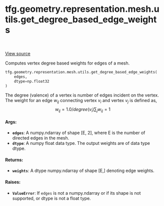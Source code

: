 <div itemscope itemtype="http://developers.google.com/ReferenceObject">
<meta itemprop="name" content="tfg.geometry.representation.mesh.utils.get_degree_based_edge_weights" />
<meta itemprop="path" content="Stable" />
</div>

# tfg.geometry.representation.mesh.utils.get_degree_based_edge_weights

<table class="tfo-notebook-buttons tfo-api" align="left">
</table>

<a target="_blank" href="https://github.com/tensorflow/graphics/blob/master/tensorflow_graphics/geometry/representation/mesh/utils.py">View
source</a>

Computes vertex degree based weights for edges of a mesh.

``` python
tfg.geometry.representation.mesh.utils.get_degree_based_edge_weights(
    edges,
    dtype=np.float32
)
```



<!-- Placeholder for "Used in" -->

The degree (valence) of a vertex is number of edges incident on the vertex.
The weight for an edge $w_{ij}$ connecting vertex $v_i$ and vertex $v_j$
is defined as,
$$
w_{ij} = 1.0 / degree(v_i)
\sum_{j} w_{ij} = 1
$$

#### Args:

* <b>`edges`</b>: A numpy.ndarray of shape [E, 2],
  where E is the number of directed edges in the mesh.
* <b>`dtype`</b>: A numpy float data type. The output weights are of data type dtype.


#### Returns:

* <b>`weights`</b>: A dtype numpy.ndarray of shape [E,] denoting edge weights.


#### Raises:

* <b>`ValueError`</b>: If `edges` is not a numpy.ndarray or if its shape is not
  supported, or dtype is not a float type.